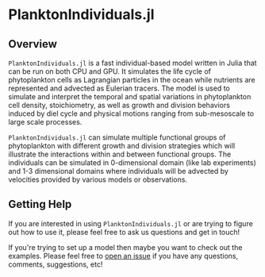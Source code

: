 # PlanktonIndividuals.jl

## Overview

`PlanktonIndividuals.jl` is a fast individual-based model written in Julia that can be run on both CPU and GPU. It simulates the life cycle of phytoplankton cells as Lagrangian particles in the ocean while nutrients are represented and advected as Eulerian tracers. The model is used to simulate and interpret the temporal and spatial variations in phytoplankton cell density, stoichiometry, as well as growth and division behaviors induced by diel cycle and physical motions ranging from sub-mesoscale to large scale processes.

`PlanktonIndividuals.jl` can simulate multiple functional groups of phytoplankton with different growth and division strategies which will illustrate the interactions within and between functional groups. The individuals can be simulated in 0-dimensional domain (like lab experiments) and 1-3 dimensional domains where individuals will be advected by velocities provided by various models or observations.

## Getting Help

If you are interested in using `PlanktonIndividuals.jl` or are trying to figure out how to use it, please feel free to ask us questions and get in touch!  

If you're trying to set up a model then maybe you want to check out the examples. Please feel free to [open an issue](https://github.com/JuliaOcean/PlanktonIndividuals.jl/issues)
if you have any questions, comments, suggestions, etc!
